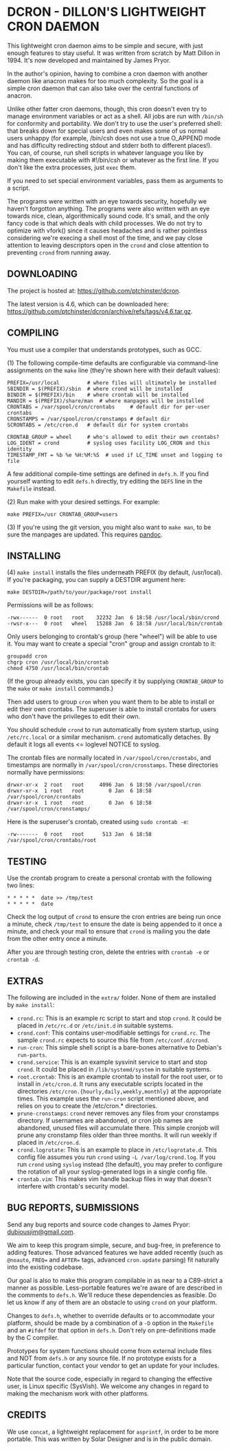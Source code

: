 DCRON - DILLON'S LIGHTWEIGHT CRON DAEMON
========================================

This lightweight cron daemon aims to be simple and secure, with just enough
features to stay useful. It was written from scratch by Matt Dillon in 1994.
It's now developed and maintained by James Pryor.

In the author's opinion, having to combine a cron daemon with another daemon
like anacron makes for too much complexity. So the goal is a simple cron daemon
that can also take over the central functions of anacron.

Unlike other fatter cron daemons, though, this cron doesn't even try to manage
environment variables or act as a shell. All jobs are run with `/bin/sh` for
conformity and portability. We don't try to use the user's preferred shell:
that breaks down for special users and even makes some of us normal users
unhappy (for example, /bin/csh does not use a true O_APPEND mode and has
difficulty redirecting stdout and stderr both to different places!). You can,
of course, run shell scripts in whatever language you like by making them
executable with #!/bin/csh or whatever as the first line. If you don't like
the extra processes, just `exec` them.

If you need to set special environment variables, pass them as arguments to a
script.

The programs were written with an eye towards security, hopefully we haven't
forgotton anything. The programs were also written with an eye towards nice,
clean, algorithmically sound code. It's small, and the only fancy code is that
which deals with child processes. We do not try to optimize with vfork() since
it causes headaches and is rather pointless considering we're execing a shell
most of the time, and we pay close attention to leaving descriptors open in the
`crond` and close attention to preventing `crond` from running away.


DOWNLOADING
-----------

The project is hosted at: <https://github.com/ptchinster/dcron>.

The latest version is 4.6, which can be downloaded here:
<https://github.com/ptchinster/dcron/archive/refs/tags/v4.6.tar.gz>.


COMPILING
---------

You must use a compiler that understands prototypes, such as GCC.

(1) The following compile-time defaults are configurable via
command-line assignments on the `make` line (they're shown here with
their default values):

	PREFIX=/usr/local         # where files will ultimately be installed
	SBINDIR = $(PREFIX)/sbin  # where crond will be installed
	BINDIR = $(PREFIX)/bin    # where crontab will be installed
	MANDIR = $(PREFIX)/share/man  # where manpages will be installed
	CRONTABS = /var/spool/cron/crontabs     # default dir for per-user crontabs
	CRONSTAMPS = /var/spool/cron/cronstamps # default dir
	SCRONTABS = /etc/cron.d   # default dir for system crontabs

	CRONTAB_GROUP = wheel     # who's allowed to edit their own crontabs?
	LOG_IDENT = crond         # syslog uses facility LOG_CRON and this identity
	TIMESTAMP_FMT = %b %e %H:%M:%S  # used if LC_TIME unset and logging to file

A few additional compile-time settings are defined in `defs.h`. If you find yourself
wanting to edit `defs.h` directly, try editing the `DEFS` line in the `Makefile` instead.

(2) Run make with your desired settings. For example:

	make PREFIX=/usr CRONTAB_GROUP=users

(3) If you're using the git version, you might also want to `make man`,
to be sure the manpages are updated. This requires 
[pandoc](http://johnmacfarlane.net/pandoc/).


INSTALLING
----------

(4) `make install` installs the files underneath PREFIX (by default, /usr/local).
If you're packaging, you can supply a DESTDIR argument here:

	make DESTDIR=/path/to/your/package/root install

Permissions will be as follows:

	-rwx------  0 root   root    32232 Jan  6 18:58 /usr/local/sbin/crond
	-rwsr-x---  0 root   wheel   15288 Jan  6 18:58 /usr/local/bin/crontab

Only users belonging to crontab's group (here "wheel") will be able to use it.
You may want to create a special "cron" group and assign crontab to it:

	groupadd cron
	chgrp cron /usr/local/bin/crontab
	chmod 4750 /usr/local/bin/crontab

(If the group already exists, you can specify it by supplying `CRONTAB_GROUP`
to the `make` or `make install` commands.)

Then add users to group `cron` when you want them to be able to install
or edit their own crontabs. The superuser is able to install crontabs for users
who don't have the privileges to edit their own.

You should schedule `crond` to run automatically from system startup, using
`/etc/rc.local` or a similar mechanism. `crond` automatically detaches. By default
it logs all events <= loglevel NOTICE to syslog.

The crontab files are normally located in `/var/spool/cron/crontabs`, and timestamps
are normally in `/var/spool/cron/cronstamps`. These directories normally have permissions:

	drwxr-xr-x  2 root   root     4096 Jan  6 18:50 /var/spool/cron
	drwxr-xr-x  1 root   root        0 Jan  6 18:58 /var/spool/cron/crontabs
	drwxr-xr-x  1 root   root        0 Jan  6 18:58 /var/spool/cron/cronstamps/

Here is the superuser's crontab, created using `sudo crontab -e`:

	-rw-------  0 root   root      513 Jan  6 18:58 /var/spool/cron/crontabs/root

TESTING
-------

Use the crontab program to create a personal crontab with the following
two lines:

	* * * * *  date >> /tmp/test
	* * * * *  date

Check the log output of `crond` to ensure the cron entries are being
run once a minute, check `/tmp/test` to ensure the date is being
appended to it once a minute, and check your mail to ensure that `crond`
is mailing you the date from the other entry once a minute.

After you are through testing cron, delete the entries with `crontab -e`
or `crontab -d`.

EXTRAS
------

The following are included in the `extra/` folder. None of them are installed
by `make install`:

- `crond.rc`: This is an example rc script to start and stop `crond`.
   It could be placed in `/etc/rc.d` or `/etc/init.d` in suitable systems.
- `crond.conf`: This contains user-modifiable settings for `crond.rc`.
  The sample `crond.rc` expects to source this file from `/etc/conf.d/crond`.
- `run-cron`: This simple shell script is a bare-bones alternative to Debian's `run-parts`.
- `crond.service`: This is an example sysvinit service to start and stop `crond`.
  It could be placed in `/lib/systemd/system` in suitable systems.
- `root.crontab`: This is an example crontab to install for the root user, or to install
  in `/etc/cron.d`. It runs any executable scripts located in the directories
  `/etc/cron.{hourly,daily,weekly,monthly}`  at the appropriate times.
  This example uses the `run-cron` script mentioned above, and relies on you to
  create the /etc/cron.* directories.
- `prune-cronstamps`: `crond` never removes any files from your cronstamps directory.
  If usernames are abandoned, or cron job names are abandoned, unused files will accumulate
  there. This simple cronjob will prune any cronstamp files older than three months.
  It will run weekly if placed in `/etc/cron.d`.
- `crond.logrotate`: This is an example to place in `/etc/logrotate.d`. This config file assumes you
  run `crond` using `-L /var/log/crond.log`. If you run `crond` using `syslog` instead (the default),
  you may prefer to configure the rotation of all your syslog-generated logs
  in a single config file.
- `crontab.vim`: This makes vim handle backup files in way that doesn't interfere
  with crontab's security model.


BUG REPORTS, SUBMISSIONS
------------------------

Send any bug reports and source code changes to James Pryor:
<dubiousjim@gmail.com>.

We aim to keep this program simple, secure, and bug-free, in preference to
adding features. Those advanced features we have added recently (such as
`@noauto`, `FREQ=` and `AFTER=` tags, advanced `cron.update` parsing) fit naturally
into the existing codebase.

Our goal is also to make this program compilable in as near to a C89-strict a
manner as possible. Less-portable features we're aware of are described in the
comments to `defs.h`. We'll reduce these dependencies as feasible.
Do let us know if any of them are an obstacle to using `crond` on your platform.

Changes to `defs.h`, whether to override defaults or to accommodate your platform,
should be made by a combination of a `-D` option in the `Makefile`
and an `#ifdef` for that option in `defs.h`.
Don't rely on pre-definitions made by the C compiler.

Prototypes for system functions should come from external include
files and NOT from `defs.h` or any source file. If no prototype exists for a
particular function, contact your vendor to get an update for your includes.

Note that the source code, especially in regard to changing the
effective user, is Linux specific (SysVish). We welcome any changes
in regard to making the mechanism work with other platforms.


CREDITS
-------

We use `concat`, a lightweight replacement for `asprintf`, in order to be more
portable. This was written by Solar Designer and is in the public domain.
